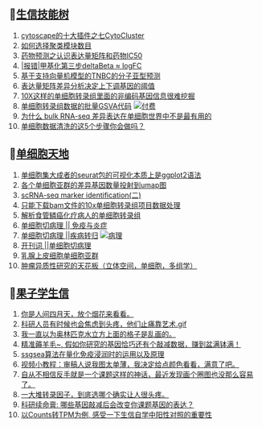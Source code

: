 ## 📝[生信技能树](https://github.com/ixxmu/mp_duty/issues?q=label%3A%E7%94%9F%E4%BF%A1%E6%8A%80%E8%83%BD%E6%A0%91+is%3Aclosed)
<!-- 1issueTable -->

1. [​cytoscape的十大插件之七CytoCluster](https://github.com/ixxmu/mp_duty/issues/2320) 
2. [如何选择聚类模块数目](https://github.com/ixxmu/mp_duty/issues/2319) 
3. [药物预测之认识表达量矩阵和药物IC50](https://github.com/ixxmu/mp_duty/issues/2301) 
4. [|报错|甲基化第三步deltaBeta ≈ logFC](https://github.com/ixxmu/mp_duty/issues/2288) 
5. [基于支持向量机模型的TNBC的分子亚型预测](https://github.com/ixxmu/mp_duty/issues/2287) 
6. [表达量矩阵差异分析决定上下调基因的阈值](https://github.com/ixxmu/mp_duty/issues/2270) 
7. [10X这样的单细胞转录组里面的非编码基因信息很难挖掘](https://github.com/ixxmu/mp_duty/issues/2257) 
8. [单细胞转录组数据的批量GSVA代码](https://github.com/ixxmu/mp_duty/issues/2256) [![付费](https://img.shields.io/github/labels/ixxmu/mp_duty/付费)](https://github.com/ixxmu/mp_duty/labels/付费)
9. [为什么 bulk RNA-seq 差异表达在单细胞世界中不是最有用的](https://github.com/ixxmu/mp_duty/issues/2251) 
10. [单细胞数据清洗的这5个步骤你会做吗？](https://github.com/ixxmu/mp_duty/issues/2250) 
<!-- 1issueTable -->
## 📝[单细胞天地](https://github.com/ixxmu/mp_duty/issues?q=label%3A%E5%8D%95%E7%BB%86%E8%83%9E%E5%A4%A9%E5%9C%B0+is%3Aclosed)
<!-- 2issueTable -->

1. [单细胞集大成者的seurat包的可视化本质上是ggplot2语法](https://github.com/ixxmu/mp_duty/issues/2311) 
2. [各个单细胞亚群的差异基因数量投射到umap图](https://github.com/ixxmu/mp_duty/issues/2308) 
3. [scRNA-seq marker identification(二)](https://github.com/ixxmu/mp_duty/issues/2303) 
4. [只能下载bam文件的10x单细胞转录组项目数据处理](https://github.com/ixxmu/mp_duty/issues/2279) 
5. [解析食管鳞癌化疗病人的单细胞转录组](https://github.com/ixxmu/mp_duty/issues/2203) 
6. [单细胞切病理 || 免疫与炎症](https://github.com/ixxmu/mp_duty/issues/2175) 
7. [单细胞切病理 ||疾病转归](https://github.com/ixxmu/mp_duty/issues/2173) [![病理](https://img.shields.io/github/labels/ixxmu/mp_duty/病理)](https://github.com/ixxmu/mp_duty/labels/病理)
8. [开刊词 ||单细胞切病理](https://github.com/ixxmu/mp_duty/issues/2156) 
9. [乳腺上皮细胞单细胞亚群](https://github.com/ixxmu/mp_duty/issues/2113) 
10. [肿瘤异质性研究的天花板（立体空间，单细胞，多组学）](https://github.com/ixxmu/mp_duty/issues/2110) 
<!-- 2issueTable -->

## 📝[果子学生信](https://github.com/ixxmu/mp_duty/issues?q=label%3A%E6%9E%9C%E5%AD%90%E5%AD%A6%E7%94%9F%E4%BF%A1+is%3Aclosed)
<!-- 3issueTable -->

1. [你是人间四月天，放个烟花来看看。](https://github.com/ixxmu/mp_duty/issues/2291) 
2. [科研人员有时候也会焦虑到头疼，他们止痛靠艺术.gif](https://github.com/ixxmu/mp_duty/issues/2290) 
3. [我一直以为奥林匹克水立方上面的格子是乱画的。](https://github.com/ixxmu/mp_duty/issues/2289) 
4. [精准薅羊毛~, 假如你研究的基因恰巧还有个敲减数据，赚到盆满钵满！](https://github.com/ixxmu/mp_duty/issues/2265) 
5. [ssgsea算法在量化免疫浸润时的运用以及原理](https://github.com/ixxmu/mp_duty/issues/2264) 
6. [视频小教程：审稿人说我图太单薄，我决定给点颜色看看，满意了吧。](https://github.com/ixxmu/mp_duty/issues/2249) 
7. [自从不相信反手就是一个课题这样的神话，最近发现画个圈图也没那么容易了。](https://github.com/ixxmu/mp_duty/issues/2248) 
8. [一大堆转录因子，到底选哪个确实让人很头疼。](https://github.com/ixxmu/mp_duty/issues/2228) 
9. [科研续命膏: 哪些基因敲减后会改变你课题基因的表达？](https://github.com/ixxmu/mp_duty/issues/2222) 
10. [以Counts转TPM为例, 感受一下生信自学中阳性对照的重要性](https://github.com/ixxmu/mp_duty/issues/2209) 
<!-- 3issueTable -->
